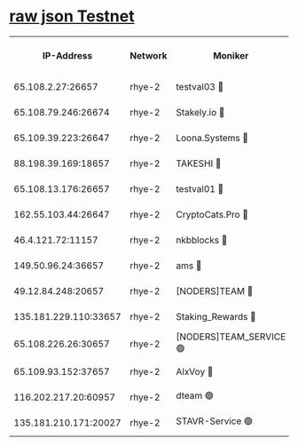 
[raw json Testnet](https://rpc-check.quickt.stavr.tech/quickt/rpc-quickt-result.json)
=


<table><tr><th>IP-Address</th><th>Network</th><th>Moniker</th><th>Latest Block Height</th><th>Earliest Block Height</th><th>Catching Up</th><th>Tx Index</th><th>Voting Power</th><th>Scan Time</th></tr><tr><td>65.108.2.27:26657</td><td>rhye-2</td><td>testval03 🔴</td><td>1372873</td><td>1</td><td>False</td><td>on</td><td>11002050</td><td>2024-03-22T19:53:57.189034598UTC</td></tr><tr><td>65.108.79.246:26674</td><td>rhye-2</td><td>Stakely.io 🔴</td><td>1372873</td><td>1</td><td>False</td><td>on</td><td>10010</td><td>2024-03-22T19:53:57.507473230UTC</td></tr><tr><td>65.109.39.223:26647</td><td>rhye-2</td><td>Loona.Systems 🔴</td><td>1372874</td><td>1</td><td>False</td><td>off</td><td>86949</td><td>2024-03-22T19:54:02.428500618UTC</td></tr><tr><td>88.198.39.169:18657</td><td>rhye-2</td><td>TAKESHI 🔴</td><td>1372874</td><td>1</td><td>False</td><td>off</td><td>40542</td><td>2024-03-22T19:54:02.992038435UTC</td></tr><tr><td>65.108.13.176:26657</td><td>rhye-2</td><td>testval01 🔴</td><td>1372874</td><td>1</td><td>False</td><td>on</td><td>13082010</td><td>2024-03-22T19:54:03.634765787UTC</td></tr><tr><td>162.55.103.44:26647</td><td>rhye-2</td><td>CryptoCats.Pro 🔴</td><td>1372878</td><td>1</td><td>False</td><td>off</td><td>9999</td><td>2024-03-22T19:54:29.140893854UTC</td></tr><tr><td>46.4.121.72:11157</td><td>rhye-2</td><td>nkbblocks 🔴</td><td>1372872</td><td>70101</td><td>False</td><td>off</td><td>81084</td><td>2024-03-22T19:53:50.445018256UTC</td></tr><tr><td>149.50.96.24:36657</td><td>rhye-2</td><td>ams 🔴</td><td>1366700</td><td>133501</td><td>False</td><td>on</td><td>10732</td><td>2024-03-22T19:54:14.680275840UTC</td></tr><tr><td>49.12.84.248:20657</td><td>rhye-2</td><td>[NODERS]TEAM 🔴</td><td>1372876</td><td>146001</td><td>False</td><td>on</td><td>59690</td><td>2024-03-22T19:54:12.350551511UTC</td></tr><tr><td>135.181.229.110:33657</td><td>rhye-2</td><td>Staking_Rewards 🔴</td><td>1372874</td><td>149101</td><td>False</td><td>on</td><td>9900</td><td>2024-03-22T19:54:02.766754990UTC</td></tr><tr><td>65.108.226.26:30657</td><td>rhye-2</td><td>[NODERS]TEAM_SERVICE 🟢</td><td>1372874</td><td>241501</td><td>False</td><td>on</td><td>0</td><td>2024-03-22T19:54:03.313446293UTC</td></tr><tr><td>65.109.93.152:37657</td><td>rhye-2</td><td>AlxVoy 🔴</td><td>1372872</td><td>315173</td><td>False</td><td>on</td><td>150351</td><td>2024-03-22T19:53:54.847449178UTC</td></tr><tr><td>116.202.217.20:60957</td><td>rhye-2</td><td>dteam 🟢</td><td>1372873</td><td>1334001</td><td>False</td><td>on</td><td>0</td><td>2024-03-22T19:54:00.075747967UTC</td></tr><tr><td>135.181.210.171:20027</td><td>rhye-2</td><td>STAVR-Service 🟢</td><td>1372875</td><td>1371001</td><td>False</td><td>on</td><td>0</td><td>2024-03-22T19:54:10.076992712UTC</td></tr></table>